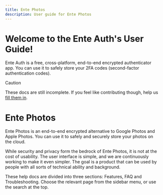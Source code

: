 ```yaml
---
title: Ente Photos
description: User guide for Ente Photos
---
```


# Welcome to the Ente Auth's User Guide!

Ente Auth is a free, cross-platform, end-to-end encrypted authenticator app. You
can use it to safely store your 2FA codes (second-factor authentication codes).

> [!CAUTION]
>
> These docs are still incomplete. If you feel like contributing though, help us
> [fill them in](https://github.com/ente-io/ente/docs).

# Ente Photos

Ente Photos is an end-to-end encrypted alternative to Google Photos and Apple
Photos. You can use it to safely and securely store your photos on the cloud.

While security and privacy form the bedrock of Ente Photos, it is not at the
cost of usability. The user interface is simple, and we are continuously working
to make it even simpler. The goal is a product that can be used by people with
all sorts of technical ability and background.

These help docs are divided into three sections: Features, FAQ and
Troubleshooting. Choose the relevant page from the sidebar menu, or use the
search at the top.
